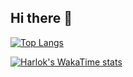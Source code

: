 ## Hi there 👋


[![Top Langs](https://github-readme-stats.vercel.app/api/top-langs/?username=mariajvieira&layout=pie)](https://github.com/mariajvieira/github-readme-stats&size_weight=0.5&count_weight=0.5)


[![Harlok's WakaTime stats](https://github-readme-stats.vercel.app/api/wakatime?username=mariajvieira)](https://github.com/mariajvieira/github-readme-stats)

<!--

ESTATISTICAS:  ![Maria's GitHub stats](https://github-readme-stats.vercel.app/api?username=mariajvieira&hide=stars,prs,issues&show_icons=true&theme=synthwave)

**mariajvieira/mariajvieira** is a ✨ _special_ ✨ repository because its `README.md` (this file) appears on your GitHub profile.

Here are some ideas to get you started:

- 🔭 I’m currently working on ...
- 🌱 I’m currently learning ...
- 👯 I’m looking to collaborate on ...
- 🤔 I’m looking for help with ...
- 💬 Ask me about ...
- 📫 How to reach me: ...
- 😄 Pronouns: ...
- ⚡ Fun fact: ...
-->

